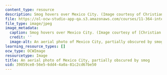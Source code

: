 ```yaml
---
content_type: resource
description: Smog hovers over Mexico City. (Image courtesy of Christian Figenschou.)
file: https://ol-ocw-studio-app-qa.s3.amazonaws.com/courses/11-364-international-environmental-negotiation-fall-2010/39859ce856e56dd44a0a81c2cd67be50_11-364f10.jpg
file_type: image/jpeg
image_metadata:
  caption: Smog hovers over Mexico City. (Image courtesy of [Christian Figenschou](http://www.figen.com/).)
  credit: ''
  image-alt: An aerial photo of Mexico City, partially obscured by smog.
learning_resource_types: []
ocw_type: OCWImage
resourcetype: Image
title: An aerial photo of Mexico City, partially obscured by smog
uid: 39859ce8-56e5-6dd4-4a0a-81c2cd67be50
---
```

